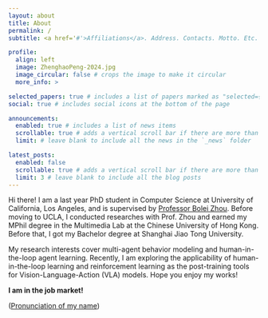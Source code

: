 ```yaml
---
layout: about
title: About
permalink: /
subtitle: <a href='#'>Affiliations</a>. Address. Contacts. Motto. Etc.

profile:
  align: left
  image: ZhenghaoPeng-2024.jpg
  image_circular: false # crops the image to make it circular
  more_info: >

selected_papers: true # includes a list of papers marked as "selected={true}"
social: true # includes social icons at the bottom of the page

announcements:
  enabled: true # includes a list of news items
  scrollable: true # adds a vertical scroll bar if there are more than 3 news items
  limit: # leave blank to include all the news in the `_news` folder

latest_posts:
  enabled: false
  scrollable: true # adds a vertical scroll bar if there are more than 3 new posts items
  limit: 3 # leave blank to include all the blog posts
---
```


Hi there! I am a last year PhD student in Computer Science at University of California, Los Angeles, and is supervised by [Professor Bolei Zhou](https://boleizhou.github.io).
Before moving to UCLA, I conducted researches with Prof. Zhou and earned my MPhil degree in the Multimedia Lab at the Chinese University of Hong Kong. Before that, I got my Bachelor degree at Shanghai Jiao Tong University.

My research interests cover multi-agent behavior modeling and human-in-the-loop agent learning.
Recently, I am exploring the applicability of human-in-the-loop learning and reinforcement learning as the post-training tools for Vision-Language-Action (VLA) models.
Hope you enjoy my works!

**I am in the job market!**

([Pronunciation of my name](pronunciation))
